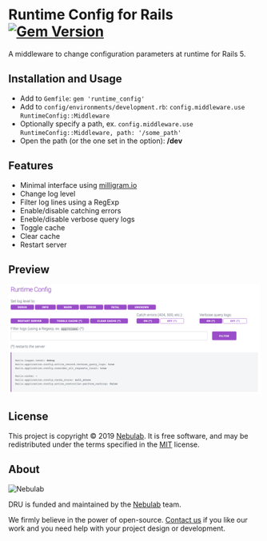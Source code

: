# Runtime Config for Rails [![Gem Version](https://badge.fury.io/rb/runtime_config.svg)](https://badge.fury.io/rb/runtime_config)

A middleware to change configuration parameters at runtime for Rails 5.

## Installation and Usage

- Add to `Gemfile`: `gem 'runtime_config'`
- Add to `config/environments/development.rb`: `config.middleware.use RuntimeConfig::Middleware`
- Optionally specify a path, ex. `config.middleware.use RuntimeConfig::Middleware, path: '/some_path'`
- Open the path (or the one set in the option): **/dev**

## Features

- Minimal interface using [milligram.io](https://milligram.io)
- Change log level
- Filter log lines using a RegExp
- Enable/disable catching errors
- Eneble/disable verbose query logs
- Toggle cache
- Clear cache
- Restart server

## Preview

![screenshot](screenshot.png)

## License

This project is copyright © 2019 [Nebulab](http://nebulab.it/). It is free software, and may be redistributed under the terms specified in the [MIT](LICENSE.txt) license.

## About

![Nebulab](http://nebulab.it/assets/images/public/logo.svg)

DRU is funded and maintained by the [Nebulab](http://nebulab.it/) team.

We firmly believe in the power of open-source. [Contact us](http://nebulab.it/contact-us/) if you like our work and you need help with your project design or development.
